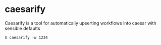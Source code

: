 # caesarify

Caesarify is a tool for automatically upserting workflows into caesar with sensible defaults

```
$ caesarify -w 1234
```
